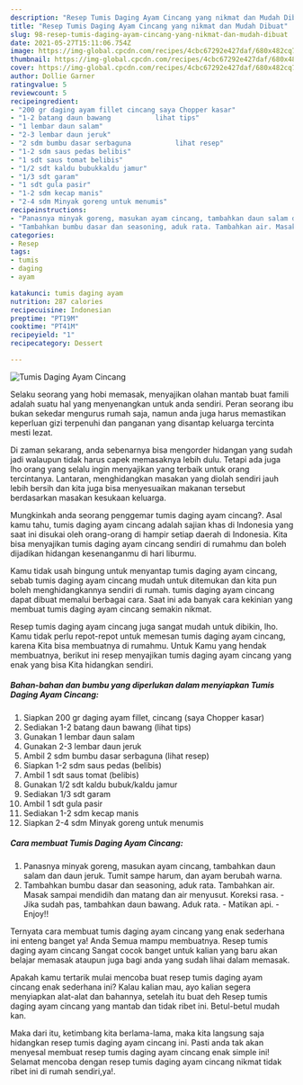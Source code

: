 ```yaml
---
description: "Resep Tumis Daging Ayam Cincang yang nikmat dan Mudah Dibuat"
title: "Resep Tumis Daging Ayam Cincang yang nikmat dan Mudah Dibuat"
slug: 98-resep-tumis-daging-ayam-cincang-yang-nikmat-dan-mudah-dibuat
date: 2021-05-27T15:11:06.754Z
image: https://img-global.cpcdn.com/recipes/4cbc67292e427daf/680x482cq70/tumis-daging-ayam-cincang-foto-resep-utama.jpg
thumbnail: https://img-global.cpcdn.com/recipes/4cbc67292e427daf/680x482cq70/tumis-daging-ayam-cincang-foto-resep-utama.jpg
cover: https://img-global.cpcdn.com/recipes/4cbc67292e427daf/680x482cq70/tumis-daging-ayam-cincang-foto-resep-utama.jpg
author: Dollie Garner
ratingvalue: 5
reviewcount: 5
recipeingredient:
- "200 gr daging ayam fillet cincang saya Chopper kasar"
- "1-2 batang daun bawang           lihat tips"
- "1 lembar daun salam"
- "2-3 lembar daun jeruk"
- "2 sdm bumbu dasar serbaguna           lihat resep"
- "1-2 sdm saus pedas belibis"
- "1 sdt saus tomat belibis"
- "1/2 sdt kaldu bubukkaldu jamur"
- "1/3 sdt garam"
- "1 sdt gula pasir"
- "1-2 sdm kecap manis"
- "2-4 sdm Minyak goreng untuk menumis"
recipeinstructions:
- "Panasnya minyak goreng, masukan ayam cincang, tambahkan daun salam dan daun jeruk. Tumit sampe harum, dan ayam berubah warna."
- "Tambahkan bumbu dasar dan seasoning, aduk rata. Tambahkan air. Masak sampai mendidih dan matang dan air menyusut. Koreksi rasa.  Jika sudah pas, tambahkan daun bawang. Aduk rata.  Matikan api.  Enjoy!!"
categories:
- Resep
tags:
- tumis
- daging
- ayam

katakunci: tumis daging ayam 
nutrition: 287 calories
recipecuisine: Indonesian
preptime: "PT19M"
cooktime: "PT41M"
recipeyield: "1"
recipecategory: Dessert

---
```



![Tumis Daging Ayam Cincang](https://img-global.cpcdn.com/recipes/4cbc67292e427daf/680x482cq70/tumis-daging-ayam-cincang-foto-resep-utama.jpg)

Selaku seorang yang hobi memasak, menyajikan olahan mantab buat famili adalah suatu hal yang menyenangkan untuk anda sendiri. Peran seorang ibu bukan sekedar mengurus rumah saja, namun anda juga harus memastikan keperluan gizi terpenuhi dan panganan yang disantap keluarga tercinta mesti lezat.

Di zaman  sekarang, anda sebenarnya bisa mengorder hidangan yang sudah jadi walaupun tidak harus capek memasaknya lebih dulu. Tetapi ada juga lho orang yang selalu ingin menyajikan yang terbaik untuk orang tercintanya. Lantaran, menghidangkan masakan yang diolah sendiri jauh lebih bersih dan kita juga bisa menyesuaikan makanan tersebut berdasarkan masakan kesukaan keluarga. 



Mungkinkah anda seorang penggemar tumis daging ayam cincang?. Asal kamu tahu, tumis daging ayam cincang adalah sajian khas di Indonesia yang saat ini disukai oleh orang-orang di hampir setiap daerah di Indonesia. Kita bisa menyajikan tumis daging ayam cincang sendiri di rumahmu dan boleh dijadikan hidangan kesenanganmu di hari liburmu.

Kamu tidak usah bingung untuk menyantap tumis daging ayam cincang, sebab tumis daging ayam cincang mudah untuk ditemukan dan kita pun boleh menghidangkannya sendiri di rumah. tumis daging ayam cincang dapat dibuat memalui berbagai cara. Saat ini ada banyak cara kekinian yang membuat tumis daging ayam cincang semakin nikmat.

Resep tumis daging ayam cincang juga sangat mudah untuk dibikin, lho. Kamu tidak perlu repot-repot untuk memesan tumis daging ayam cincang, karena Kita bisa membuatnya di rumahmu. Untuk Kamu yang hendak membuatnya, berikut ini resep menyajikan tumis daging ayam cincang yang enak yang bisa Kita hidangkan sendiri.

<!--inarticleads1-->

##### Bahan-bahan dan bumbu yang diperlukan dalam menyiapkan Tumis Daging Ayam Cincang:

1. Siapkan 200 gr daging ayam fillet, cincang (saya Chopper kasar)
1. Sediakan 1-2 batang daun bawang           (lihat tips)
1. Gunakan 1 lembar daun salam
1. Gunakan 2-3 lembar daun jeruk
1. Ambil 2 sdm bumbu dasar serbaguna           (lihat resep)
1. Siapkan 1-2 sdm saus pedas (belibis)
1. Ambil 1 sdt saus tomat (belibis)
1. Gunakan 1/2 sdt kaldu bubuk/kaldu jamur
1. Sediakan 1/3 sdt garam
1. Ambil 1 sdt gula pasir
1. Sediakan 1-2 sdm kecap manis
1. Siapkan 2-4 sdm Minyak goreng untuk menumis




<!--inarticleads2-->

##### Cara membuat Tumis Daging Ayam Cincang:

1. Panasnya minyak goreng, masukan ayam cincang, tambahkan daun salam dan daun jeruk. Tumit sampe harum, dan ayam berubah warna.
1. Tambahkan bumbu dasar dan seasoning, aduk rata. Tambahkan air. Masak sampai mendidih dan matang dan air menyusut. Koreksi rasa.  - Jika sudah pas, tambahkan daun bawang. Aduk rata.  - Matikan api.  - Enjoy!!




Ternyata cara membuat tumis daging ayam cincang yang enak sederhana ini enteng banget ya! Anda Semua mampu membuatnya. Resep tumis daging ayam cincang Sangat cocok banget untuk kalian yang baru akan belajar memasak ataupun juga bagi anda yang sudah lihai dalam memasak.

Apakah kamu tertarik mulai mencoba buat resep tumis daging ayam cincang enak sederhana ini? Kalau kalian mau, ayo kalian segera menyiapkan alat-alat dan bahannya, setelah itu buat deh Resep tumis daging ayam cincang yang mantab dan tidak ribet ini. Betul-betul mudah kan. 

Maka dari itu, ketimbang kita berlama-lama, maka kita langsung saja hidangkan resep tumis daging ayam cincang ini. Pasti anda tak akan menyesal membuat resep tumis daging ayam cincang enak simple ini! Selamat mencoba dengan resep tumis daging ayam cincang nikmat tidak ribet ini di rumah sendiri,ya!.

